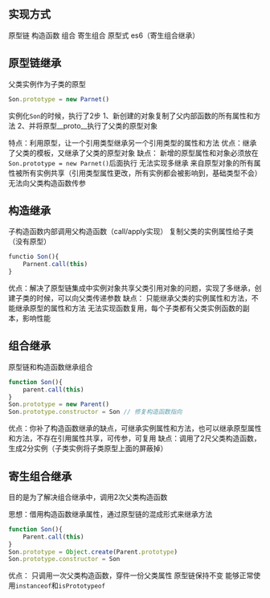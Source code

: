 ## 实现方式
原型链
构造函数
组合
寄生组合
原型式
es6（寄生组合继承）

## 原型链继承
父类实例作为子类的原型
```javascript
Son.prototype = new Parnet()
```
实例化`Son`的时候，执行了2步
1、新创建的对象复制了父内部函数的所有属性和方法
2、并将原型__proto__执行了父类的原型对象

特点：利用原型，让一个引用类型继承另一个引用类型的属性和方法
优点：继承了父类的模板，又继承了父类的原型对象
缺点：
    新增的原型属性和对象必须放在`Son.prototype = new Parnet()`后面执行
    无法实现多继承
    来自原型对象的所有属性被所有实例共享（引用类型属性更改，所有实例都会被影响到，基础类型不会）
    无法向父类构造函数传参
    

## 构造继承

子构造函数内部调用父构造函数（call/apply实现）
复制父类的实例属性给子类（没有原型）

```javascript
functio Son(){
    Parnent.call(this)
}
```

优点：解决了原型链集成中实例对象共享父类引用对象的问题，实现了多继承，创建子类的时候，可以向父类传递参数
缺点：
    只能继承父类的实例属性和方法，不能继承原型的属性和方法
    无法实现函数复用，每个子类都有父类实例函数的副本，影响性能

## 组合继承
原型链和构造函数继承组合

```javascript
function Son(){
    parent.call(this)
}
Son.prototype = new Parent()
Son.prototype.constructor = Son // 修复构造函数指向
```

优点：你补了构造函数继承的缺点，可继承实例属性和方法，也可以继承原型属性和方法，不存在引用属性共享，可传参，可复用
缺点：调用了2尺父类构造函数，生成2分实例（子类实例将子类原型上面的屏蔽掉）

## 寄生组合继承

目的是为了解决组合继承中，调用2次父类构造函数

思想：借用构造函数继承属性，通过原型链的混成形式来继承方法

```javascript
function Son(){
    Parent.call(this)
}
Son.prototype = Object.create(Parent.prototype)
Son.prototype.constructor = Son
```

优点：
    只调用一次父类构造函数，穿件一份父类属性
    原型链保持不变
    能够正常使用`instanceof`和`isPrototypeof`